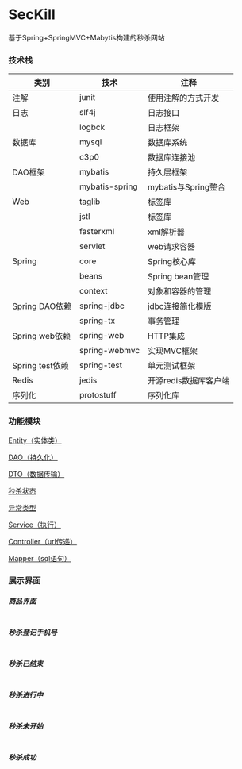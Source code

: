 # SecKill

基于Spring+SpringMVC+Mabytis构建的秒杀网站


### 技术栈
|类别|技术|注释|
|-----|-----|-----|
|注解|junit|使用注解的方式开发|
|日志|slf4j|日志接口|
||logbck|日志框架|
|数据库|mysql|数据库系统|
||c3p0|数据库连接池|
|DAO框架|mybatis|持久层框架|
||mybatis-spring|mybatis与Spring整合|
|Web|taglib|标签库|
||jstl|标签库|
||fasterxml|xml解析器|
||servlet|web请求容器|
|Spring|core|Spring核心库|
||beans|Spring bean管理|
||context|对象和容器的管理|
|Spring DAO依赖|spring-jdbc|jdbc连接简化模版|
||spring-tx|事务管理|
|Spring web依赖|spring-web|HTTP集成|
||spring-webmvc|实现MVC框架|
|Spring test依赖|spring-test|单元测试框架|
|Redis|jedis|开源redis数据库客户端|
|序列化|protostuff|序列化库|

### 功能模块

[Entity（实体类）](https://github.com/Yangxiaohan0120/SecKill/tree/master/src/main/java/entity)

[DAO（持久化）](https://github.com/Yangxiaohan0120/SecKill/tree/master/src/main/java/dao)

[DTO（数据传输）](https://github.com/Yangxiaohan0120/SecKill/tree/master/src/main/java/dto)

[秒杀状态](https://github.com/Yangxiaohan0120/SecKill/tree/master/src/main/java/enums)

[异常类型](https://github.com/Yangxiaohan0120/SecKill/tree/master/src/main/java/exception)

[Service（执行）](https://github.com/Yangxiaohan0120/SecKill/tree/master/src/main/java/service)

[Controller（url传递）](https://github.com/Yangxiaohan0120/SecKill/tree/master/src/main/java/web)

[Mapper（sql语句）](https://github.com/Yangxiaohan0120/SecKill/tree/master/src/main/resources/mappers)

### 展示界面

##### 商品界面

![]()

##### 秒杀登记手机号

![]()

##### 秒杀已结束

![]()

##### 秒杀进行中

![]()

##### 秒杀未开始

![]()

##### 秒杀成功

![]()


